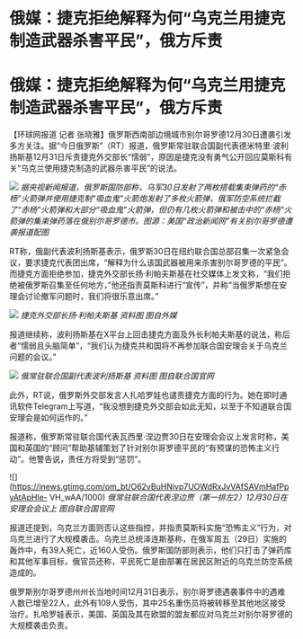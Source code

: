 # 俄媒：捷克拒绝解释为何“乌克兰用捷克制造武器杀害平民”，俄方斥责

# 俄媒：捷克拒绝解释为何“乌克兰用捷克制造武器杀害平民”，俄方斥责

【环球网报道 记者
张晓雅】俄罗斯西南部边境城市别尔哥罗德12月30日遭袭引发多方关注。据“今日俄罗斯”（RT）报道，俄罗斯常驻联合国副代表德米特里·波利扬斯基12月31日斥责捷克外交部长“懦弱”，原因是捷克没有勇气公开回应莫斯科有关“乌克兰使用捷克制造的武器杀害平民”的说法。

![](https://inews.gtimg.com/om_bt/OdD85VvulQ0WfM0rg10Lkx7JM0zql71jKz8VzNIOKN8dYAA/1000)
_据央视新闻报道，俄罗斯国防部称，乌军30日发射了两枚搭载集束弹药的“赤杨”火箭弹并使用捷克制“吸血鬼”火箭炮发射了多枚火箭弹，俄军防空系统拦截了“赤杨”火箭弹和大部分“吸血鬼”火箭弹，但仍有几枚火箭弹和被击中的“赤杨”火箭弹的集束弹药落在俄别尔哥罗德市。图源：美国“政治新闻网”有关别尔哥罗德遭袭报道配图_

RT称，俄副代表波利扬斯基表示，俄罗斯30日在纽约联合国总部召集一次紧急会议，要求捷克代表团出席，“解释为什么该国武器被用来杀害别尔哥罗德的平民”。而捷克方面拒绝参加，捷克外交部长扬·利帕夫斯基在社交媒体上发文称，“我们拒绝被俄罗斯召集至任何地方，”他还指责莫斯科进行“宣传”，并称“当俄罗斯想在安理会讨论撤军问题时，我们将很乐意出席。”

![](https://inews.gtimg.com/om_bt/Orwh24GVJ7EzMWK7nEY4AVCX8J6JC6Gil3yjJwTc5gzHoAA/1000)
_捷克外交部长扬·利帕夫斯基 资料图 图自外媒_

报道继续称，波利扬斯基在X平台上回击捷克方面及外长利帕夫斯基的说法，称后者“懦弱且头脑简单”，“我们认为捷克共和国将不再参加联合国安理会关于乌克兰问题的会议。”

![](https://inews.gtimg.com/om_bt/OAnOebUe54yWtDYp9B0ArtLEpMBpBoSzuV2i8b_vyF734AA/1000)
_俄常驻联合国副代表波利扬斯基 资料图 图自联合国官网_

此外，RT说，俄罗斯外交部发言人扎哈罗娃也谴责捷克方面的行为。她在即时通讯软件Telegram上写道，“我没想到捷克外交部会如此无知，以至于不知道联合国安理会是如何运作的。”

报道称，俄罗斯常驻联合国代表瓦西里·涅边贾30日在安理会会议上发言时称，美国和英国的“顾问”帮助基辅策划了针对别尔哥罗德平民的“有预谋的恐怖主义行动”。他警告说，责任方将受到“惩罚”。

![](https://inews.gtimg.com/om_bt/O62vBuHNivp7UOWdRxJvVAfSAVmHafPpyAtApHle-
VH_wAA/1000) _俄常驻联合国代表涅边贾（第一排左2）12月30日在安理会会议上 图自联合国官网_

报道还提到，乌克兰方面则否认这些指控，并指责莫斯科实施“恐怖主义”行为，对乌克兰进行了大规模袭击。乌克兰总统泽连斯基称，在俄军周五（29日）实施的轰炸中，有39人死亡，近160人受伤。俄罗斯国防部则表示，他们只打击了弹药库和其他军事目标，俄官员还称，平民死亡是由部署在居民区附近的乌克兰防空系统造成的。

俄罗斯别尔哥罗德州州长当地时间12月31日表示，别尔哥罗德遇袭事件中的遇难人数已增至22人，此外有109人受伤，其中25名重伤员将被转移至其他地区接受治疗。扎哈罗娃表示，美国、英国及其在欧盟的盟友都应对乌克兰对别尔哥罗德的大规模袭击负责。

